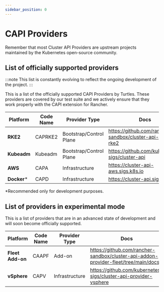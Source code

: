 ```yaml
---
sidebar_position: 0
---
```


# CAPI Providers

Remember that most Cluster API Providers are upstream projects maintained by the Kubernetes open-source community.

## List of officially supported providers

:::note
This list is constantly evolving to reflect the ongoing development of the project.
:::

This is a list of the officially supported CAPI Providers by Turtles. These providers are covered by our test suite and we actively ensure that they work properly with the CAPI extension for Rancher.

| Platform        | Code Name                      | Provider Type            | Docs                     |
|-----------------|--------------------------------|--------------------------|--------------------------|
| **RKE2**        | CAPRKE2                    | Bootstrap/Control Plane  | https://github.com/rancher-sandbox/cluster-api-provider-rke2 |
| **Kubeadm**     | Kubeadm                    | Bootstrap/Control Plane  | https://github.com/kubernetes-sigs/cluster-api |
| **AWS**         | CAPA                           | Infrastructure           | https://cluster-api-aws.sigs.k8s.io |
| **Docker**\*    | CAPD                           | Infrastructure           | https://cluster-api.sigs.k8s.io |

*Recommended only for development purposes.

## List of providers in experimental mode

This is a list of providers that are in an advanced state of development and will soon become officially supported.

| Platform        | Code Name                      | Provider Type            | Docs                     |
|-----------------|--------------------------------|--------------------------|--------------------------|
| **Fleet Add-on**  | CAAPF                           | Add-on           | https://github.com/rancher-sandbox/cluster-api-addon-provider-fleet/tree/main/docs |
| **vSphere**         | CAPV                           | Infrastructure           | https://github.com/kubernetes-sigs/cluster-api-provider-vsphere |
